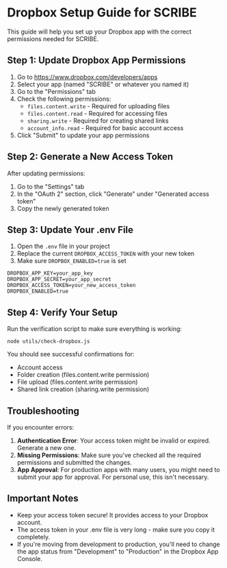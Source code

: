 # Dropbox Setup Guide for SCRIBE

This guide will help you set up your Dropbox app with the correct permissions needed for SCRIBE.

## Step 1: Update Dropbox App Permissions

1. Go to https://www.dropbox.com/developers/apps
2. Select your app (named "SCRIBE" or whatever you named it)
3. Go to the "Permissions" tab
4. Check the following permissions:
   - `files.content.write` - Required for uploading files
   - `files.content.read` - Required for accessing files
   - `sharing.write` - Required for creating shared links
   - `account_info.read` - Required for basic account access
5. Click "Submit" to update your app permissions

## Step 2: Generate a New Access Token

After updating permissions:

1. Go to the "Settings" tab
2. In the "OAuth 2" section, click "Generate" under "Generated access token"
3. Copy the newly generated token

## Step 3: Update Your .env File

1. Open the `.env` file in your project
2. Replace the current `DROPBOX_ACCESS_TOKEN` with your new token
3. Make sure `DROPBOX_ENABLED=true` is set

```
DROPBOX_APP_KEY=your_app_key
DROPBOX_APP_SECRET=your_app_secret
DROPBOX_ACCESS_TOKEN=your_new_access_token
DROPBOX_ENABLED=true
```

## Step 4: Verify Your Setup

Run the verification script to make sure everything is working:

```
node utils/check-dropbox.js
```

You should see successful confirmations for:
- Account access
- Folder creation (files.content.write permission)
- File upload (files.content.write permission)
- Shared link creation (sharing.write permission)

## Troubleshooting

If you encounter errors:

1. **Authentication Error**: Your access token might be invalid or expired. Generate a new one.
2. **Missing Permissions**: Make sure you've checked all the required permissions and submitted the changes.
3. **App Approval**: For production apps with many users, you might need to submit your app for approval. For personal use, this isn't necessary.

## Important Notes

- Keep your access token secure! It provides access to your Dropbox account.
- The access token in your .env file is very long - make sure you copy it completely.
- If you're moving from development to production, you'll need to change the app status from "Development" to "Production" in the Dropbox App Console. 